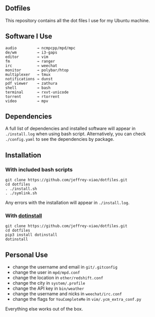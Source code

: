 ## Dotfiles
This repository contains all the dot files I use for my Ubuntu machine.

## Software I Use
```
audio         → ncmpcpp/mpd/mpc
de/wm         → i3-gaps
editor        → vim
fm            → ranger
irc           → weechat
monitor       → polybar/htop
multiplexer   → tmux
notifications → dunst
pdf viewer    → zathura
shell         → bash
terminal      → rxvt-unicode
torrent       → rtorrent
video         → mpv
```

## Dependencies
A full list of dependencies and installed software will appear in `./install.log` when using bash script.
Alternatively, you can check `./config.yaml` to see the dependencies by package.

## Installation
### With included bash scripts
~~~
git clone https://github.com/jeffrey-xiao/dotfiles.git
cd dotfiles
. ./install.sh
. ./symlink.sh
~~~
Any errors with the installation will appear in `./install.log`.

### With [dotinstall](https://github.com/jeffrey-xiao/dotinstall)
~~~
git clone https://github.com/jeffrey-xiao/dotfiles.git
cd dotfiles
pip3 install dotinstall
dotinstall
~~~


## Personal Use
 - change the username and email in `git/.gitconfig`
 - change the user in `mpd/mpd.conf`
 - change the location in `other/redshift.conf`
 - change the city in `system/.profile`
 - change the API key in `bin/weather`
 - change the username and nicks in `weechat/irc.conf`
 - change the flags for `YouCompleteMe` in `vim/.ycm_extra_conf.py`

Everything else works out of the box.
